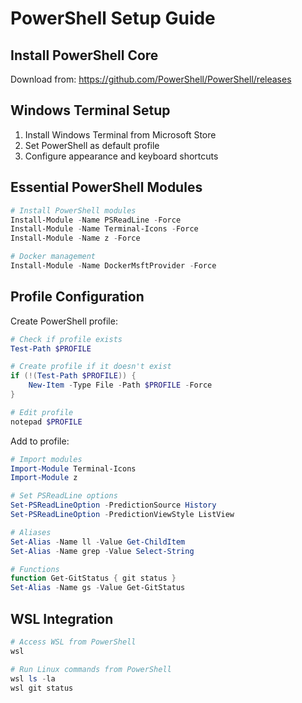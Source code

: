 # PowerShell Setup Guide

## Install PowerShell Core
Download from: https://github.com/PowerShell/PowerShell/releases

## Windows Terminal Setup
1. Install Windows Terminal from Microsoft Store
2. Set PowerShell as default profile
3. Configure appearance and keyboard shortcuts

## Essential PowerShell Modules
```powershell
# Install PowerShell modules
Install-Module -Name PSReadLine -Force
Install-Module -Name Terminal-Icons -Force
Install-Module -Name z -Force

# Docker management
Install-Module -Name DockerMsftProvider -Force
```

## Profile Configuration
Create PowerShell profile:
```powershell
# Check if profile exists
Test-Path $PROFILE

# Create profile if it doesn't exist
if (!(Test-Path $PROFILE)) {
    New-Item -Type File -Path $PROFILE -Force
}

# Edit profile
notepad $PROFILE
```

Add to profile:
```powershell
# Import modules
Import-Module Terminal-Icons
Import-Module z

# Set PSReadLine options
Set-PSReadLineOption -PredictionSource History
Set-PSReadLineOption -PredictionViewStyle ListView

# Aliases
Set-Alias -Name ll -Value Get-ChildItem
Set-Alias -Name grep -Value Select-String

# Functions
function Get-GitStatus { git status }
Set-Alias -Name gs -Value Get-GitStatus
```

## WSL Integration
```powershell
# Access WSL from PowerShell
wsl

# Run Linux commands from PowerShell
wsl ls -la
wsl git status
```